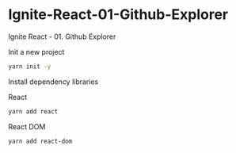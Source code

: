 # Ignite-React-01-Github-Explorer
Ignite React - 01. Github Explorer

Init a new project
```sh
yarn init -y
```

Install dependency libraries

React
```sh
yarn add react
```

React DOM
```sh
yarn add react-dom
```